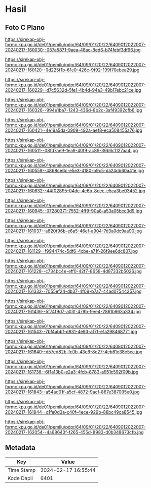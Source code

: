 # Hasil

## Foto C Plano

https://sirekap-obj-formc.kpu.go.id/de01/pemilu/pdpr/64/09/01/20/22/6409012022007-20240217-160030--057a5871-9aea-48ac-8ed6-b74febf3df96.jpg

https://sirekap-obj-formc.kpu.go.id/de01/pemilu/pdpr/64/09/01/20/22/6409012022007-20240217-160120--0d225f1b-61e0-426c-9f92-199f70ebea29.jpg

https://sirekap-obj-formc.kpu.go.id/de01/pemilu/pdpr/64/09/01/20/22/6409012022007-20240217-160229--d7c5632d-5fe1-4b4d-94a3-49b17ebc21ce.jpg

https://sirekap-obj-formc.kpu.go.id/de01/pemilu/pdpr/64/09/01/20/22/6409012022007-20240217-160326--994e1ba7-1243-436d-8b2c-3af49392cfb6.jpg

https://sirekap-obj-formc.kpu.go.id/de01/pemilu/pdpr/64/09/01/20/22/6409012022007-20240217-160421--4e19a5da-0909-492a-aef8-eca508455a76.jpg

https://sirekap-obj-formc.kpu.go.id/de01/pemilu/pdpr/64/09/01/20/22/6409012022007-20240217-160511--08fd7ae9-1ea9-40f9-ac89-36b6c1127aa4.jpg

https://sirekap-obj-formc.kpu.go.id/de01/pemilu/pdpr/64/09/01/20/22/6409012022007-20240217-160559--4868ce6c-e5e3-4180-b9c5-da24db60a41e.jpg

https://sirekap-obj-formc.kpu.go.id/de01/pemilu/pdpr/64/09/01/20/22/6409012022007-20240217-160832--44f02895-04dc-4e6b-8cee-e5ca3be03452.jpg

https://sirekap-obj-formc.kpu.go.id/de01/pemilu/pdpr/64/09/01/20/22/6409012022007-20240217-160945--07280371-7552-4ff9-90a8-a53a05bcc3d9.jpg

https://sirekap-obj-formc.kpu.go.id/de01/pemilu/pdpr/64/09/01/20/22/6409012022007-20240217-161037--a820f96b-e6a5-46ef-a904-7d3a0dc9aa90.jpg

https://sirekap-obj-formc.kpu.go.id/de01/pemilu/pdpr/64/09/01/20/22/6409012022007-20240217-161129--f994474c-5df6-4cbe-a71f-26f9ee6dc807.jpg

https://sirekap-obj-formc.kpu.go.id/de01/pemilu/pdpr/64/09/01/20/22/6409012022007-20240217-161228--c734bc4e-eff0-42f7-8658-4d87332b5026.jpg

https://sirekap-obj-formc.kpu.go.id/de01/pemilu/pdpr/64/09/01/20/22/6409012022007-20240217-161332--7055ef24-db37-4f09-b7a7-44ad07544257.jpg

https://sirekap-obj-formc.kpu.go.id/de01/pemilu/pdpr/64/09/01/20/22/6409012022007-20240217-161436--5f74f9d7-a03f-478b-9ee4-2861b663a334.jpg

https://sirekap-obj-formc.kpu.go.id/de01/pemilu/pdpr/64/09/01/20/22/6409012022007-20240217-161543--7bf4abbf-d831-4e93-a17f-e1a298468771.jpg

https://sirekap-obj-formc.kpu.go.id/de01/pemilu/pdpr/64/09/01/20/22/6409012022007-20240217-161640--d57ed82b-fc0b-43c6-8e27-4eb61e38e5ec.jpg

https://sirekap-obj-formc.kpu.go.id/de01/pemilu/pdpr/64/09/01/20/22/6409012022007-20240217-161736--6f1a13b0-e2a3-4fcb-8783-a951c592f09b.jpg

https://sirekap-obj-formc.kpu.go.id/de01/pemilu/pdpr/64/09/01/20/22/6409012022007-20240217-161843--a54ad01f-a5cf-4872-9acf-867e387005e0.jpg

https://sirekap-obj-formc.kpu.go.id/de01/pemilu/pdpr/64/09/01/20/22/6409012022007-20240217-161944--d1fe0d3a-c40f-4ece-929b-88bc49ca8545.jpg

https://sirekap-obj-formc.kpu.go.id/de01/pemilu/pdpr/64/09/01/20/22/6409012022007-20240217-162054--4a68643f-f265-455d-8983-d0b348673cfb.jpg


## Metadata

| Key        | Value               |
| ---------- | ------------------- |
| Time Stamp | 2024-02-17 16:55:44 |
| Kode Dapil | 6401                |



